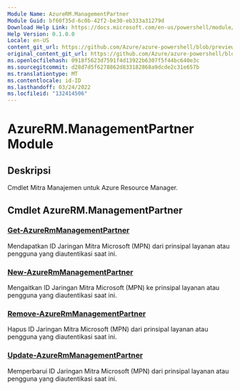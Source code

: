 ```yaml
---
Module Name: AzureRM.ManagementPartner
Module Guid: bf60f35d-6c0b-42f2-be30-eb333a31279d
Download Help Link: https://docs.microsoft.com/en-us/powershell/module/azurerm.managementpartner
Help Version: 0.1.0.0
Locale: en-US
content_git_url: https://github.com/Azure/azure-powershell/blob/preview/src/ResourceManager/ManagementPartner/Commands.Partner/help/AzureRM.ManagementPartner.md
original_content_git_url: https://github.com/Azure/azure-powershell/blob/preview/src/ResourceManager/ManagementPartner/Commands.Partner/help/AzureRM.ManagementPartner.md
ms.openlocfilehash: 0918f5623d7591f4d13922b6307f5f44bc640e3c
ms.sourcegitcommit: d28d7d5f6278862d833182868a9dcde2c31e657b
ms.translationtype: MT
ms.contentlocale: id-ID
ms.lasthandoff: 03/24/2022
ms.locfileid: "132414506"
---
```

# AzureRM.ManagementPartner Module
## Deskripsi
Cmdlet Mitra Manajemen untuk Azure Resource Manager.

## Cmdlet AzureRM.ManagementPartner
### [Get-AzureRmManagementPartner](Get-AzureRmManagementPartner.md)
Mendapatkan ID Jaringan Mitra Microsoft (MPN) dari prinsipal layanan atau pengguna yang diautentikasi saat ini. 

### [New-AzureRmManagementPartner](New-AzureRmManagementPartner.md)
Mengaitkan ID Jaringan Mitra Microsoft (MPN) ke prinsipal layanan atau pengguna yang diautentikasi saat ini.

### [Remove-AzureRmManagementPartner](Remove-AzureRmManagementPartner.md)
Hapus ID Jaringan Mitra Microsoft (MPN) dari prinsipal layanan atau pengguna yang diautentikasi saat ini.

### [Update-AzureRmManagementPartner](Update-AzureRmManagementPartner.md)
Memperbarui ID Jaringan Mitra Microsoft (MPN) dari prinsipal layanan atau pengguna yang diautentikasi saat ini.

